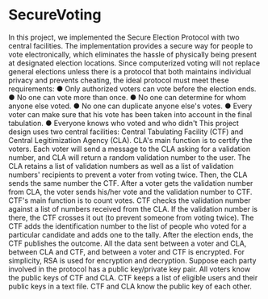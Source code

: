 # SecureVoting
In this project, we implemented the Secure Election Protocol with two central facilities. The
implementation provides a secure way for people to vote electronically, which eliminates the hassle
of physically being present at designated election locations.
Since computerized voting will not replace general elections unless there is a protocol that both
maintains individual privacy and prevents cheating, the ideal protocol must meet these
requirements:
● Only authorized voters can vote before the election ends.
● No one can vote more than once.
● No one can determine for whom anyone else voted.
● No one can duplicate anyone else's votes.
● Every voter can make sure that his vote has been taken into account in the final tabulation.
● Everyone knows who voted and who didn't
This project design uses two central facilities: Central Tabulating Facility (CTF) and Central
Legitimization Agency (CLA). CLA's main function is to certify the voters. Each voter will send a
message to the CLA asking for a validation number, and CLA will return a random validation
number to the user. The CLA retains a list of validation numbers as well as a list of validation
numbers' recipients to prevent a voter from voting twice. Then, the CLA sends the same number
the CTF. After a voter gets the validation number from CLA, the voter sends his/her vote and the
validation number to CTF. CTF's main function is to count votes. CTF checks the validation
number against a list of numbers received from the CLA. If the validation number is there, the CTF
crosses it out (to prevent someone from voting twice). The CTF adds the identification number to
the list of people who voted for a particular candidate and adds one to the tally. After the election
ends, the CTF publishes the outcome.
All the data sent between a voter and CLA, between CLA and CTF, and between a voter and CTF is
encrypted. For simplicity, RSA is used for encryption and decryption. Suppose each party involved
in the protocol has a public key/private key pair. All voters know the public keys of CTF and CLA.
CTF keeps a list of eligible users and their public keys in a text file. CTF and CLA know the public
key of each other.
